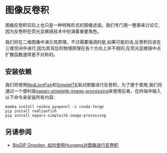 # 图像反卷积

图像反卷积实际上也只是一种特殊形式的图像滤波。我们专门用一整章来讨论它,因为反卷积在荧光显微镜技术中扮演着重要角色。

我们将在二维图像中演示其原理。不过需要强调的是,如果可能的话,反卷积应该在三维空间中进行,因为其背后的物理原理在各个方向上并不相同,在荧光显微镜中点扩散函数通常是不对称的。

## 安装依赖

我们将使用[RedLionFish](https://github.com/rosalindfranklininstitute/RedLionfish)和[SimpleITK](https://simpleitk.readthedocs.io/)来对图像进行反卷积。为了便于使用,我们将通过一个便利层[napari-simpleitk-image-processing](https://github.com/haesleinhuepf/napari-simpleitk-image-processing)来使用后者。在终端中输入以下命令来安装所有内容:

```
mamba install reikna pyopencl -c conda-forge
pip install redlionfish
pip install napari-simpleitk-image-processing
```

<!--
## 安装可选依赖

在一个notebook中,我们还将使用NVIDIA CUDA进行反卷积。如果你的图形处理单元支持cuda,可以安装[pycudadecon](https://github.com/tlambert03/pycudadecon)。

```
mamba install -c conda-forge pycudadecon
```
-->

## 另请参阅
* [BioDIP Dresden, 如何使用Huygens对图像进行反卷积](https://www.biodip.de/wiki/How_to_deconvolve_images_using_Huygens)